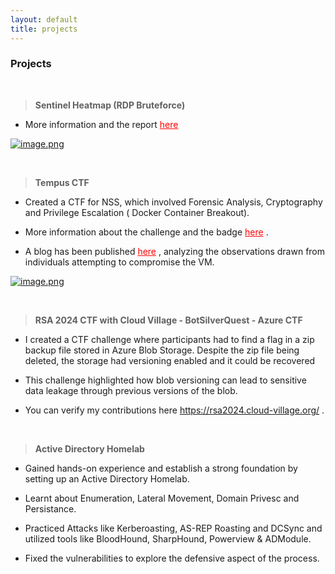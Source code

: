 ```yaml
---
layout: default
title: projects
---
```


### **Projects**

<br>

> **Sentinel Heatmap (RDP Bruteforce)**    

   - More information and the report <a href="https://arorarachit.com/blog/sentinel-heatmap-rdp-bruteforce" style="color:red;" rel="noopener">here</a> 

[![image.png](https://i.postimg.cc/SKjddT3G/image.png)](https://postimg.cc/XZS978VZ)


<br>


> **Tempus CTF**
    
- Created a CTF for NSS, which involved Forensic Analysis, Cryptography and Privilege Escalation ( Docker Container Breakout). 

- More information about the challenge and the badge <a href="https://www.credly.com/org/noshitsecurity/badge/rage" style="color:red;" rel="noopener">here</a> .

- A blog has been published <a href="https://arorarachit.com/blog/azure-sentinel-investigating-incidents" style="color:red;" rel="noopener">here</a> , analyzing the observations drawn from individuals attempting to compromise the VM.
    
[![image.png](https://i.postimg.cc/1X509FjJ/image.png)](https://postimg.cc/zb6H7y5g)


<br>

> **RSA 2024 CTF with Cloud Village - BotSilverQuest - Azure CTF**

- I created a CTF challenge where participants had to find a flag in a zip backup file stored in Azure Blob Storage. Despite the zip file being deleted, the storage had versioning enabled and it could be recovered

- This challenge highlighted how blob versioning can lead to sensitive data leakage through previous versions of the blob.

- You can verify my contributions here <a href="https://rsa2024.cloud-village.org/" style="color:red;" rel="noopener">https://rsa2024.cloud-village.org/</a> .






<br>

> **Active Directory Homelab**

- Gained hands-on experience and establish a strong foundation by setting up an Active Directory Homelab.

- Learnt about Enumeration, Lateral Movement, Domain Privesc and Persistance.

- Practiced Attacks like Kerberoasting, AS-REP Roasting and DCSync and utilized tools like BloodHound, SharpHound, Powerview & ADModule.

- Fixed the vulnerabilities to explore the defensive aspect of the process.


 <br>
